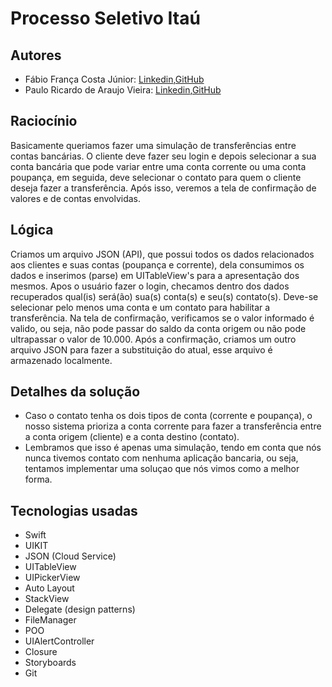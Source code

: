 # Processo Seletivo Itaú

## Autores

  * Fábio França Costa Júnior: [Linkedin](https://www.linkedin.com/in/fabiofrancajr),[GitHub](https://github.com/fabiofranca19)
  * Paulo Ricardo de Araujo Vieira: [Linkedin](https://www.linkedin.com/in/pauloricardoav),[GitHub](https://github.com/pauloricardo56)

## Raciocínio

Basicamente queriamos fazer uma simulação de transferências entre contas bancárias. O cliente deve fazer seu login e depois selecionar a sua conta bancária que pode variar entre uma conta corrente ou uma conta poupança, em seguida, deve selecionar o contato para quem o cliente deseja fazer a transferência. Após isso, veremos a tela de confirmação de valores e de contas envolvidas.

## Lógica

Criamos um arquivo JSON (API), que possui todos os dados relacionados aos clientes e suas contas (poupança e corrente), dela consumimos os dados e inserimos (parse) em UITableView's para a apresentação dos mesmos. Apos o usuário fazer o login, checamos dentro dos dados recuperados qual(is) será(ão) sua(s) conta(s) e seu(s) contato(s). Deve-se selecionar pelo menos uma conta e um contato para habilitar a transferência. Na tela de confirmação, verificamos se o valor informado é valido, ou seja, não pode passar do saldo da conta origem ou não pode ultrapassar o valor de 10.000. Após a confirmação, criamos um outro arquivo JSON para fazer a substituição do atual, esse arquivo é armazenado localmente.

## Detalhes da solução

  * Caso o contato tenha os dois tipos de conta (corrente e poupança), o nosso sistema prioriza a conta corrente para fazer a transferência entre a conta origem (cliente) e a conta destino (contato).
  * Lembramos que isso é apenas uma simulação, tendo em conta que nós nunca tivemos contato com nenhuma aplicação bancaria, ou seja, tentamos implementar uma soluçao que nós vimos como a melhor forma.

## Tecnologias usadas

  * Swift
  * UIKIT
  * JSON (Cloud Service)
  * UITableView
  * UIPickerView
  * Auto Layout
  * StackView
  * Delegate (design patterns)
  * FileManager
  * POO
  * UIAlertController
  * Closure
  * Storyboards
  * Git

  
   
